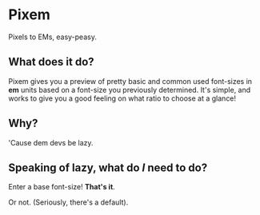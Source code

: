 
# Pixem
Pixels to EMs, easy-peasy.

## What does it do?
Pixem gives you a preview of pretty basic and common used font-sizes in **em** units based on a font-size you previously determined. It's simple, and works to give you a good feeling on what ratio to choose at a glance!

## Why?
'Cause dem devs be lazy.

## Speaking of lazy, what do *I* need to do?
Enter a base font-size! **That's it**.

Or not. (Seriously, there's a default).
